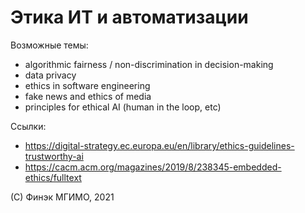 # Этика ИТ и автоматизации

Возможные темы:

- algorithmic fairness / non-discrimination in decision-making
- data privacy 
- ethics in software engineering
- fake news and ethics of media
- principles for ethical AI (human in the loop, etc)


Ссылки:
- https://digital-strategy.ec.europa.eu/en/library/ethics-guidelines-trustworthy-ai
- https://cacm.acm.org/magazines/2019/8/238345-embedded-ethics/fulltext

(C) Финэк МГИМО, 2021
